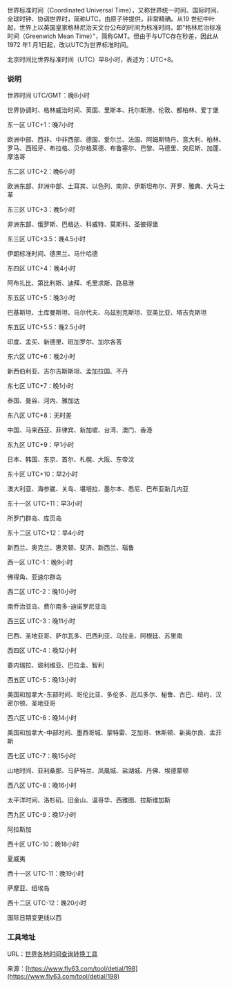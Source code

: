 世界标准时间（Coordinated Universal Time），又称世界统一时间、国际时间、全球时钟、协调世界时，简称UTC，由原子钟提供，非常精确。从19 世纪中叶起，世界上以英国皇家格林尼治天文台公布的时间为标准时间，即“格林尼治标准时间（Greenwich Mean Time）”，简称GMT。但由于与UTC存在秒差，因此从1972 年1 月1日起，改以UTC为世界标准时间。

北京时间比世界标准时间（UTC）早8小时，表述为：UTC+8。

### 说明
世界时间 UTC/GMT：晚8小时

世界协调时、格林威治时间、英国、里斯本、托尔斯港、伦敦、都柏林、爱丁堡

东一区 UTC+1：晚7小时

欧洲中部、西非、中非西部、德国、爱尔兰、法国、阿姆斯特丹、意大利、柏林、罗马、西班牙、布拉格、贝尔格莱德、布鲁塞尔、巴黎、马德里、突尼斯、加蓬、摩洛哥

东二区 UTC+2：晚6小时

欧洲东部、非洲中部、土耳其、以色列、南非、伊斯坦布尔、开罗、雅典、大马士革

东三区 UTC+3：晚5小时

非洲东部、俄罗斯、巴格达、科威特、莫斯科、圣彼得堡

东三区 UTC+3.5：晚4.5小时

伊朗标准时间、德黑兰、马什哈德

东四区 UTC+4：晚4小时

阿布扎比、第比利斯、迪拜、毛里求斯、路易港

东五区 UTC+5：晚3小时

巴基斯坦、土库曼斯坦、马尔代夫、乌兹别克斯坦、亚美比亚、塔吉克斯坦

东五区 UTC+5.5：晚2.5小时

印度、孟买、新德里、班加罗尔、加尔各答

东六区 UTC+6：晚2小时

新西伯利亚、吉尔吉斯斯坦、孟加拉国、不丹

东七区 UTC+7：晚1小时

泰国、曼谷、河内、雅加达

东八区 UTC+8：无时差

中国、马来西亚、菲律宾、新加坡、台湾、澳门、香港

东九区 UTC+9：早1小时

日本、韩国、东京、首尔、札幌、大阪、东帝汶

东十区 UTC+10：早2小时

澳大利亚、海参崴、关岛、堪培拉、墨尔本、悉尼、巴布亚新几内亚

东十一区 UTC+11：早3小时

所罗门群岛、库页岛

东十二区 UTC+12：早4小时

新西兰、奥克兰、惠灵顿、斐济、新西兰、瑙鲁

西一区 UTC-1：晚9小时

佛得角、亚速尔群岛

西二区 UTC-2：晚10小时

南乔治亚岛、费尔南多-迪诺罗尼亚岛

西三区 UTC-3：晚11小时

巴西、圣地亚哥、萨尔瓦多、巴西利亚、乌拉圭、阿根廷、苏里南

西四区 UTC-4：晚12小时

委内瑞拉、玻利维亚、巴拉圭、智利

西五区 UTC-5：晚13小时

美国和加拿大-东部时间、哥伦比亚、多伦多、厄瓜多尔、秘鲁、古巴、纽约、汉密尔顿、圣地亚哥

西六区 UTC-6：晚14小时

美国和加拿大-中部时间、墨西哥城、蒙特雷、芝加哥、休斯顿、新奥尔良、孟菲斯

西七区 UTC-7：晚15小时

山地时间、亚利桑那、马萨特兰、凤凰城、盐湖城、丹佛、埃德蒙顿

西八区 UTC-8：晚16小时

太平洋时间、洛杉矶、旧金山、温哥华、西雅图、拉斯维加斯

西九区 UTC-9：晚17小时

阿拉斯加

西十区 UTC-10：晚18小时

夏威夷

西十一区 UTC-11：晚19小时

萨摩亚、纽埃岛

西十二区 UTC-12：晚20小时

国际日期变更线以西


### 工具地址
URL：[世界各地时间查询转换工具](https://www.fly63.com/tool/worldtime/)

来源：[https://www.fly63.com/tool/detial/198](https://www.fly63.com/tool/detial/198)